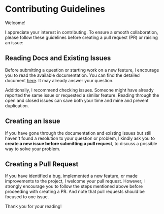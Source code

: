 # Contributing Guidelines

Welcome!

I appreciate your interest in contributing. To ensure a smooth collaboration, please follow these guidelines before creating a pull request (PR) or raising an issue:

## Reading Docs and Existing Issues

Before submitting a question or starting work on a new feature, I encourage you to read the available documentation. You can find the detailed document [here](https://kyoheiu.dev/felix/). It may already answer your question.

Additionally, I recommend checking issues. Someone might have already reported the same issue or requested a similar feature. Reading through the open and closed issues can save both your time and mine and prevent duplication.

## Creating an Issue

If you have gone through the documentation and existing issues but still haven't found a resolution to your question or problem, I kindly ask you to **create a new issue before submitting a pull request**, to discuss a possible way to solve your problem.

## Creating a Pull Request

If you have identified a bug, implemented a new feature, or made improvements to the project, I welcome your pull request. However, I strongly encourage you to follow the steps mentioned above before proceeding with creating a PR.
And note that pull requests should be focused to one issue.

Thank you for your reading! 
